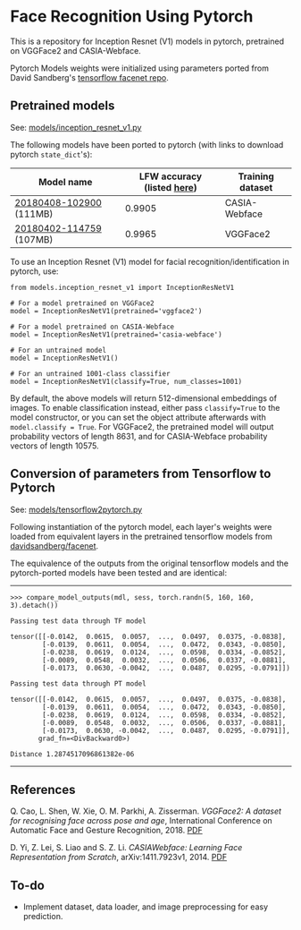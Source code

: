 # Face Recognition Using Pytorch

This is a repository for Inception Resnet (V1) models in pytorch, pretrained on VGGFace2 and CASIA-Webface.

Pytorch Models weights were initialized using parameters ported from David Sandberg's [tensorflow facenet repo](https://github.com/davidsandberg/facenet).

## Pretrained models

See: [models/inception_resnet_v1.py](models/inception_resnet_v1.py)

The following models have been ported to pytorch (with links to download pytorch `state_dict`'s):

|Model name|LFW accuracy (listed [here](https://github.com/davidsandberg/facenet))|Training dataset|
|-|-|-|
|[20180408-102900](https://drive.google.com/uc?export=download&id=12DYdlLesBl3Kk51EtJsyPS8qA7fErWDX) (111MB)|0.9905|CASIA-Webface|
|[20180402-114759](https://drive.google.com/uc?export=download&id=1TDZVEBudGaEd5POR5X4ZsMvdsh1h68T1) (107MB)|0.9965|VGGFace2|

To use an Inception Resnet (V1) model for facial recognition/identification in pytorch, use:

```
from models.inception_resnet_v1 import InceptionResNetV1

# For a model pretrained on VGGFace2
model = InceptionResNetV1(pretrained='vggface2')

# For a model pretrained on CASIA-Webface
model = InceptionResNetV1(pretrained='casia-webface')

# For an untrained model
model = InceptionResNetV1()

# For an untrained 1001-class classifier
model = InceptionResNetV1(classify=True, num_classes=1001)
```

By default, the above models will return 512-dimensional embeddings of images. To enable classification instead, either pass `classify=True` to the model constructor, or you can set the object attribute afterwards with `model.classify = True`. For VGGFace2, the pretrained model will output probability vectors of length 8631, and for CASIA-Webface probability vectors of length 10575.

## Conversion of parameters from Tensorflow to Pytorch

See: [models/tensorflow2pytorch.py](models/tensorflow2pytorch.py)

Following instantiation of the pytorch model, each layer's weights were loaded from equivalent layers in the pretrained tensorflow models from [davidsandberg/facenet](https://github.com/davidsandberg/facenet).

The equivalence of the outputs from the original tensorflow models and the pytorch-ported models have been tested and are identical:

---
`>>> compare_model_outputs(mdl, sess, torch.randn(5, 160, 160, 3).detach())`
```
Passing test data through TF model

tensor([[-0.0142,  0.0615,  0.0057,  ...,  0.0497,  0.0375, -0.0838],
        [-0.0139,  0.0611,  0.0054,  ...,  0.0472,  0.0343, -0.0850],
        [-0.0238,  0.0619,  0.0124,  ...,  0.0598,  0.0334, -0.0852],
        [-0.0089,  0.0548,  0.0032,  ...,  0.0506,  0.0337, -0.0881],
        [-0.0173,  0.0630, -0.0042,  ...,  0.0487,  0.0295, -0.0791]])

Passing test data through PT model

tensor([[-0.0142,  0.0615,  0.0057,  ...,  0.0497,  0.0375, -0.0838],
        [-0.0139,  0.0611,  0.0054,  ...,  0.0472,  0.0343, -0.0850],
        [-0.0238,  0.0619,  0.0124,  ...,  0.0598,  0.0334, -0.0852],
        [-0.0089,  0.0548,  0.0032,  ...,  0.0506,  0.0337, -0.0881],
        [-0.0173,  0.0630, -0.0042,  ...,  0.0487,  0.0295, -0.0791]],
       grad_fn=<DivBackward0>)

Distance 1.2874517096861382e-06
```
---

## References

Q. Cao, L. Shen, W. Xie, O. M. Parkhi, A. Zisserman. _VGGFace2: A dataset for recognising face across pose and age_, International Conference on Automatic Face and Gesture Recognition, 2018. [PDF](http://www.robots.ox.ac.uk/~vgg/publications/2018/Cao18/cao18.pdf)

D. Yi, Z. Lei, S. Liao and S. Z. Li. _CASIAWebface: Learning Face Representation from Scratch_, arXiv:1411.7923v1, 2014. [PDF](https://arxiv.org/pdf/1411.7923)

## To-do

- Implement dataset, data loader, and image preprocessing for easy prediction.
